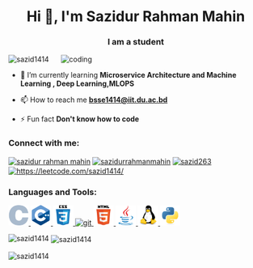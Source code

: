 <h1 align="center">Hi 👋, I'm Sazidur Rahman Mahin</h1>
<h3 align="center">I am a student </h3>

<img align="right" alt="coding" width="400" src="https://user-images.githubusercontent.com/55389276/140866485-8fb1c876-9a8f-4d6a-98dc-08c4981eaf70.gif">
<p align="left"> <img src="https://komarev.com/ghpvc/?username=sazid1414&label=Profile%20views&color=0e75b6&style=flat" alt="sazid1414" /> </p>

- 🌱 I’m currently learning **Microservice Architecture and Machine Learning , Deep Learning,MLOPS**

- 📫 How to reach me **bsse1414@iit.du.ac.bd**

- ⚡ Fun fact **Don't know how to code**

<h3 align="left">Connect with me:</h3>
<p align="left">
<a href="https://www.linkedin.com/in/sazidurrahmanmahin/" target="blank"><img align="center" src="https://raw.githubusercontent.com/rahuldkjain/github-profile-readme-generator/master/src/images/icons/Social/linked-in-alt.svg" alt="sazidur rahman mahin" height="30" width="40" /></a>
<a href="https://fb.com/sazidurrahmanmahin" target="blank"><img align="center" src="https://raw.githubusercontent.com/rahuldkjain/github-profile-readme-generator/master/src/images/icons/Social/facebook.svg" alt="sazidurrahmanmahin" height="30" width="40" /></a>
<a href="https://codeforces.com/profile/Sazid1414" target="blank"><img align="center" src="https://raw.githubusercontent.com/rahuldkjain/github-profile-readme-generator/master/src/images/icons/Social/codeforces.svg" alt="sazid263" height="30" width="40" /></a>
<a href="https://leetcode.com/sazid1414/" target="blank"><img align="center" src="https://raw.githubusercontent.com/rahuldkjain/github-profile-readme-generator/master/src/images/icons/Social/leet-code.svg" alt="https://leetcode.com/sazid1414/" height="30" width="40" /></a>
</p>

<h3 align="left">Languages and Tools:</h3>
<p align="left"> <a href="https://www.cprogramming.com/" target="_blank" rel="noreferrer"> <img src="https://raw.githubusercontent.com/devicons/devicon/master/icons/c/c-original.svg" alt="c" width="40" height="40"/> </a> <a href="https://www.w3schools.com/cpp/" target="_blank" rel="noreferrer"> <img src="https://raw.githubusercontent.com/devicons/devicon/master/icons/cplusplus/cplusplus-original.svg" alt="cplusplus" width="40" height="40"/> </a> <a href="https://www.w3schools.com/css/" target="_blank" rel="noreferrer"> <img src="https://raw.githubusercontent.com/devicons/devicon/master/icons/css3/css3-original-wordmark.svg" alt="css3" width="40" height="40"/> </a> <a href="https://git-scm.com/" target="_blank" rel="noreferrer"> <img src="https://www.vectorlogo.zone/logos/git-scm/git-scm-icon.svg" alt="git" width="40" height="40"/> </a> <a href="https://www.w3.org/html/" target="_blank" rel="noreferrer"> <img src="https://raw.githubusercontent.com/devicons/devicon/master/icons/html5/html5-original-wordmark.svg" alt="html5" width="40" height="40"/> </a> <a href="https://www.java.com" target="_blank" rel="noreferrer"> <img src="https://raw.githubusercontent.com/devicons/devicon/master/icons/java/java-original.svg" alt="java" width="40" height="40"/> </a> <a href="https://www.linux.org/" target="_blank" rel="noreferrer"> <img src="https://raw.githubusercontent.com/devicons/devicon/master/icons/linux/linux-original.svg" alt="linux" width="40" height="40"/> </a> <a href="https://www.python.org" target="_blank" rel="noreferrer"> <img src="https://raw.githubusercontent.com/devicons/devicon/master/icons/python/python-original.svg" alt="python" width="40" height="40"/> </a> </p>

<p><img align="left" src="https://github-readme-stats.vercel.app/api/top-langs?username=sazid1414&show_icons=true&locale=en&layout=compact" alt="sazid1414" /></p>

<p>&nbsp;<img align="center" src="https://github-readme-stats.vercel.app/api?username=sazid1414&show_icons=true&locale=en" alt="sazid1414" /></p>

<p><img align="center" src="https://github-readme-streak-stats.herokuapp.com/?user=sazid1414&" alt="sazid1414" /></p>
